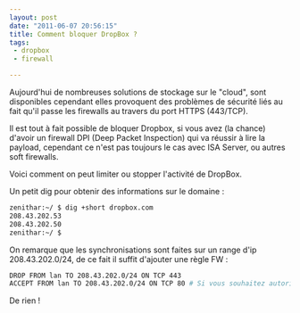 ```yaml
---
layout: post
date: "2011-06-07 20:56:15"
title: Comment bloquer DropBox ?
tags:
 - dropbox
 - firewall

---
```


Aujourd'hui de nombreuses solutions de stockage sur le "cloud", sont disponibles cependant elles provoquent des problèmes de sécurité liés au fait qu'il passe les firewalls au travers du port HTTPS (443/TCP).

Il est tout à fait possible de bloquer Dropbox, si vous avez (la chance) d'avoir un firewall DPI (Deep Packet Inspection) qui va réussir à lire la payload, cependant ce n'est pas toujours le cas avec ISA Server, ou autres soft firewalls.

Voici comment on peut limiter ou stopper l'activité de DropBox. 

Un petit dig pour obtenir des informations sur le domaine :

```bash
zenithar:~/ $ dig +short dropbox.com                                                                                                                                                           
208.43.202.53
208.43.202.50
zenithar:~/ $
```

On remarque que les synchronisations sont faites sur un range d'ip 208.43.202.0/24, de ce fait il suffit d'ajouter une règle FW :

```bash
DROP FROM lan TO 208.43.202.0/24 ON TCP 443
ACCEPT FROM lan TO 208.43.202.0/24 ON TCP 80 # Si vous souhaitez autoriser le traffic via le site.
```

De rien !

